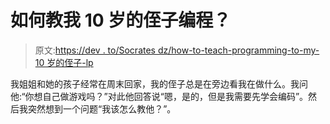 # 如何教我 10 岁的侄子编程？

> 原文:[https://dev . to/Socrates dz/how-to-teach-programming-to-my-10 岁的侄子-lp](https://dev.to/socratesdz/how-to-teach-programming-to-my-10-years-old-nephew-lp)

我姐姐和她的孩子经常在周末回家，我的侄子总是在旁边看我在做什么。我问他:“你想自己做游戏吗？”对此他回答说“嗯，是的，但是我需要先学会编码”。然后我突然想到一个问题“我该怎么教他？”。